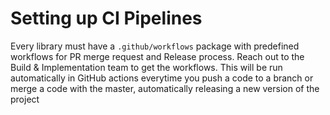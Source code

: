 # **Setting up CI Pipelines**
Every library must have a `.github/workflows` package with predefined workflows for PR merge request and Release process. Reach out to the Build & Implementation team to get the workflows. This will be run automatically in GitHub actions everytime you push a code to a branch or merge a code with the master, automatically releasing a new version of the project